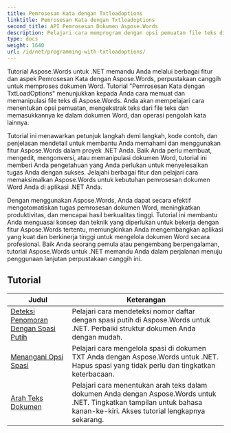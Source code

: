 ```yaml
---
title: Pemrosesan Kata dengan Txtloadoptions
linktitle: Pemrosesan Kata dengan Txtloadoptions
second_title: API Pemrosesan Dokumen Aspose.Words
description: Pelajari cara memprogram dengan opsi pemuatan file teks di Aspose.Words untuk .NET. Pelajari cara menentukan pengkodean, mengabaikan karakter yang tidak dikenal, menangani jeda baris, dan banyak lagi dengan tutorial langkah demi langkah dan kode contoh dalam C#.
type: docs
weight: 1640
url: /id/net/programming-with-txtloadoptions/
---
```

Tutorial Aspose.Words untuk .NET memandu Anda melalui berbagai fitur dan aspek Pemrosesan Kata dengan Aspose.Words, perpustakaan canggih untuk memproses dokumen Word. Tutorial "Pemrosesan Kata dengan TxtLoadOptions" menunjukkan kepada Anda cara memuat dan memanipulasi file teks di Aspose.Words. Anda akan mempelajari cara menentukan opsi pemuatan, mengekstrak teks dari file teks dan memasukkannya ke dalam dokumen Word, dan operasi pengolah kata lainnya.

Tutorial ini menawarkan petunjuk langkah demi langkah, kode contoh, dan penjelasan mendetail untuk membantu Anda memahami dan menggunakan fitur Aspose.Words dalam proyek .NET Anda. Baik Anda perlu membuat, mengedit, mengonversi, atau memanipulasi dokumen Word, tutorial ini memberi Anda pengetahuan yang Anda perlukan untuk menyelesaikan tugas Anda dengan sukses. Jelajahi berbagai fitur dan pelajari cara memaksimalkan Aspose.Words untuk kebutuhan pemrosesan dokumen Word Anda di aplikasi .NET Anda.

Dengan menggunakan Aspose.Words, Anda dapat secara efektif mengotomatiskan tugas pemrosesan dokumen Word, meningkatkan produktivitas, dan mencapai hasil berkualitas tinggi. Tutorial ini membantu Anda menguasai konsep dan teknik yang diperlukan untuk bekerja dengan fitur Aspose.Words tertentu, memungkinkan Anda mengembangkan aplikasi yang kuat dan berkinerja tinggi untuk mengelola dokumen Word secara profesional. Baik Anda seorang pemula atau pengembang berpengalaman, tutorial Aspose.Words untuk .NET memandu Anda dalam perjalanan menuju penggunaan lanjutan perpustakaan canggih ini.

 ## Tutorial
| Judul | Keterangan |
| --- | --- |
| [Deteksi Penomoran Dengan Spasi Putih](./detect-numbering-with-whitespaces/) | Pelajari cara mendeteksi nomor daftar dengan spasi putih di Aspose.Words untuk .NET. Perbaiki struktur dokumen Anda dengan mudah. |
| [Menangani Opsi Spasi](./handle-spaces-options/) | Pelajari cara mengelola spasi di dokumen TXT Anda dengan Aspose.Words untuk .NET. Hapus spasi yang tidak perlu dan tingkatkan keterbacaan. |
| [Arah Teks Dokumen](./document-text-direction/) | Pelajari cara menentukan arah teks dalam dokumen Anda dengan Aspose.Words untuk .NET. Tingkatkan tampilan untuk bahasa kanan-ke-kiri. Akses tutorial lengkapnya sekarang. |